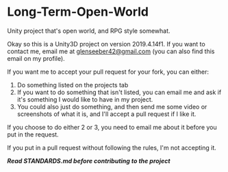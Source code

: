 # Long-Term-Open-World
Unity project that's open world, and RPG style somewhat.

Okay so this is a Unity3D project on version 2019.4.14f1. If you want to contact me, email me at glenseeber42@gmail.com (you can also find this email on my profile).

If you want me to accept your pull request for your fork, you can either: 
1. Do something listed on the projects tab
2. If you want to do something that isn't listed, you can email me and ask if it's something I would like to have in my project.
3. You could also just do something, and then send me some video or screenshots of what it is, and I'll accept a pull request if I like it.

If you choose to do either 2 or 3, you need to email me about it before you put in the request.

If you put in a pull request without following the rules, I'm not accepting it.

***Read STANDARDS.md before contributing to the project***
